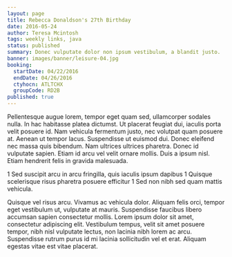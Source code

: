 ```yaml
---
layout: page
title: Rebecca Donaldson's 27th Birthday
date: 2016-05-24
author: Teresa Mcintosh
tags: weekly links, java
status: published
summary: Donec vulputate dolor non ipsum vestibulum, a blandit justo.
banner: images/banner/leisure-04.jpg
booking:
  startDate: 04/22/2016
  endDate: 04/26/2016
  ctyhocn: ATLTCHX
  groupCode: RD2B
published: true
---
```

Pellentesque augue lorem, tempor eget quam sed, ullamcorper sodales nulla. In hac habitasse platea dictumst. Ut placerat feugiat dui, iaculis porta velit posuere id. Nam vehicula fermentum justo, nec volutpat quam posuere at. Aenean ut tempor lacus. Suspendisse ut euismod dui. Donec eleifend nec massa quis bibendum. Nam ultrices ultrices pharetra. Donec id vulputate sapien. Etiam id arcu vel velit ornare mollis. Duis a ipsum nisl. Etiam hendrerit felis in gravida malesuada.

1 Sed suscipit arcu in arcu fringilla, quis iaculis ipsum dapibus
1 Quisque scelerisque risus pharetra posuere efficitur
1 Sed non nibh sed quam mattis vehicula.

Quisque vel risus arcu. Vivamus ac vehicula dolor. Aliquam felis orci, tempor eget vestibulum ut, vulputate at mauris. Suspendisse faucibus libero accumsan sapien consectetur mollis. Lorem ipsum dolor sit amet, consectetur adipiscing elit. Vestibulum tempus, velit sit amet posuere tempor, nibh nisl vulputate lectus, non lacinia nibh lorem ac arcu. Suspendisse rutrum purus id mi lacinia sollicitudin vel et erat. Aliquam egestas vitae est vitae placerat.
